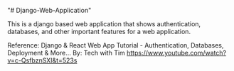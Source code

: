 "# Django-Web-Application" 

This is a django based web application that shows authentication, databases, and other important features for a web application.

Reference:
Django & React Web App Tutorial - Authentication, Databases, Deployment & More...
By: Tech with Tim
https://www.youtube.com/watch?v=c-QsfbznSXI&t=523s
